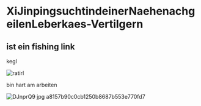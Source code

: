 # XiJinpingsuchtindeinerNaehenachgeilenLeberkaes-Vertilgern
ist ein fishing link
------------------------------------------------------------
kegl

![ratirl](https://user-images.githubusercontent.com/58191532/209187722-aa9fd530-36fe-4115-a42e-814db3b2e875.PNG)

bin hart am arbeiten

![DJnprQ9 jpg a8157b90c0cb1250b8687b553e770fd7](https://user-images.githubusercontent.com/58191532/209187959-34395c30-afba-4fe0-8d1d-be3c0787ccac.jpg)

